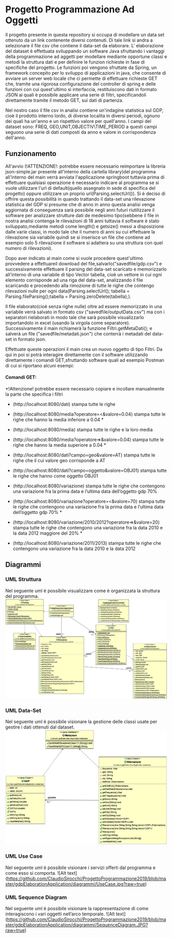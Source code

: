 # Progetto Programmazione Ad Oggetti

Il progetto presente in questa repository si occupa di modellare un data set ottenuto da un link contenente diversi contenuti. Di tale link si andra a selezionare il file csv che contiene il data-set da elaborare. L' elaborazione del dataset è effettuata sviluppando un software Java sfruttando i vantaggi della programmazione ad aggetti per modellare mediante opportune classi e metodi la struttura dati e per definire le funzion richieste in fase di specifiche del progetto. Le funzioni poi vengono sfruttate da Spring, un framework concepito per lo sviluppo di applicazioni in java, che consente di avviare un server web locale che ci permette di effettuare richieste GET che, tramite una rigorosa configurazione del controller di spring e delle funzioni con cui quest'ultimo si interfaccia, restituiscono dati in formato JSON ai quali è possibile applicare una serie di filtri, specificandoli direttamente tramite il metodo GET, sui dati di partenza.

Nel nostro caso il file csv in analisi contiene un'indagine statistica sul GDP, cioè il prodotto interno lordo, di diverse localita in diversi periodi, ognuno dei quali ha un'anno e un rispettivo valore per quell'anno. I campi del dataset sono:
FREQ, GEO,UNIT,OBJECTIV\TIME_PERIOD
a questi campi seguono una serie di dati composti da anno e valore in corrispondenza dell'anno.

## Funzionamento
All'avvio (!ATTENZIONE!: potrebbe essere necessario reimportare la libreria json-simple.jar presente all'interno della cartella library)del programma all'interno del main verrà avviata l'applicazione springboot tuttavia prima di effettuare qualsiasi operazione è necessario indicare al programma se si vuole utilizzare l'url di default(quello assegnato in sede di specifica del progetto) oppure utilizzare un proprio url(Parsing.selectUrl()). 
Si è deciso di offrire questa possibilità in quando trattando il data-set una rilevazione statistica del GDP si presume che di anno in anno questa analisi venga aggiornata di conseguenza sarà possibile negli anni futuri riutilizzare il software per analizzare strutture dati de medesimo tipo(sebbene il file in nostra analisi contenga le rilevazioni di 18 anni tuttavia il software è stato sviluppato,mediante metodi come length() e getsize() messi a disposizione dalle varie classi, in modo tale che il numero di anni su cui effettuare la rilevazione sia variabile quindi se si inserisce un file che contiene ad esempio solo 5 rilevazione il software si adattera su una struttura con quel numero di rilevazioni). 

Dopo aver indicato al main come si vuole procedere quest'ultimo provvedere a effettuareil download del file,salvarlo("savedfile/gdp.csv") e successivamente effettuare il parsing del data-set scaricato e memorizzarlo all'interno di una variabile di tipo Vector<Rilevazione> tabella, cioè un vettore in cui ogni elemento corrisponde ad una riga del data-set, analizzando il file scaricando e procedendo alla rimozione di tutte le righe che contengo rilevazioni nulle per ogni data(Parsing.selectUrl(); tabella = Parsing.fileParsing();tabella = Parsing.zeroDelete(tabella);).
  
Il file elaborato(cioè senza righe nulle) oltre ad essere memorizzato in una variabile verrà salvato in formato csv ("savedfile/outputData.csv") ma con i separatori rielaborati in modo tale che sarà possibile visualizzarlo importandolo in excel (usando la virgola come separatore). Successivamente il main richiamerà la funzione Filtri.getMetaDati(); e salverà un file ("savedfile/metadati.json") che conterrà i metadati del data-set in formato json.

Effettuate queste operazioni il main crea un nuovo oggetto di tipo Filtri. Da qui in poi si potrà interagire direttamente con il software utilizzando direttamente i comandi GET,sfruttando software quali ad esempio Postman di cui si riportano alcuni esempi:

#### Comandi GET:
*!Attenzione! potrebbe essere necessario copiare e incollare manualmente la parte che specifica i filtri

- (http://localhost:8080/dati) stampa tutte le righe

- (http://localhost:8080/media?operatore=<&valore=0.04) stampa tutte le righe che hanno la media inferiore a 0.04  *

- (http://localhost:8080/media) stampa tutte le righe e la loro media

- (http://localhost:8080/media?operatore=>&valore=0.04) stampa tutte le righe che hanno la media superiore a 0.04  *

- (http://localhost:8080/dati?campo=geo&valore=AT) stampa tutte le righe che il cui valore geo corrisponde a AT

- (http://localhost:8080/dati?campo=oggetto&valore=OBJ01) stampa tutte le righe che hanno come oggetto OBJ01

- (http://localhost:8080/variazione) stampa tutte le righe che contengono una variazione fra la prima data e l’ultima data dell’oggetto gdp 70%

- (http://localhost:8080/variazione?operatore=<&valore=70) stampa tutte le righe che contengono una variazione fra la prima data e l’ultima data dell’oggetto gdp 70%   *

- (http://localhost:8080/variazione/2010/2012?operatore=>&valore=20) stampa tutte le righe che contengono una variazione fra la data 2010 e la data 2012 maggiore del 20%  *

- (http://localhost:8080/variazione/2011/2013) stampa tutte le righe che contengono una variazione fra la data 2010 e la data 2012

## Diagrammi 

### UML Struttura
Nel seguente uml è possibile visualizzare come è organizzata la struttura del programma.
![Alt text](https://github.com/ClaudioSirocchi/ProgettoProgrammazione2019/blob/master/gdpElaborationApplication/diagrammi/PackageApplication.jpg?raw=true)

### UML Data-Set
Nel seguente uml è possibile visionare la gestione delle classi usate per gestire i dati ottenuti dal dataset.
![Alt text](https://github.com/ClaudioSirocchi/ProgettoProgrammazione2019/blob/master/gdpElaborationApplication/diagrammi/DataSetjpg.jpg?raw=true)

### UML Use Case
Nel seguente uml è possibile visionare i servizi offerti dal programma e come esso si comporta.
![Alt text]
(https://github.com/ClaudioSirocchi/ProgettoProgrammazione2019/blob/master/gdpElaborationApplication/diagrammi/UseCase.jpg?raw=true)

### UML Sequence Diagram
Nel seguente uml è possibile visionare la rappresentazione di come interagiscono i vari oggetti nell’arco temporale.
![Alt text]
(https://github.com/ClaudioSirocchi/ProgettoProgrammazione2019/blob/master/gdpElaborationApplication/diagrammi/SequenceDiagram.JPG?raw=true)
